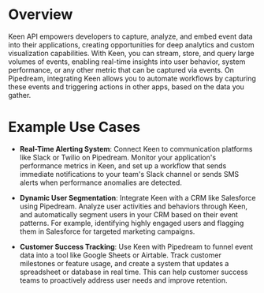 # Overview

Keen API empowers developers to capture, analyze, and embed event data into their applications, creating opportunities for deep analytics and custom visualization capabilities. With Keen, you can stream, store, and query large volumes of events, enabling real-time insights into user behavior, system performance, or any other metric that can be captured via events. On Pipedream, integrating Keen allows you to automate workflows by capturing these events and triggering actions in other apps, based on the data you gather.

# Example Use Cases

- **Real-Time Alerting System**: Connect Keen to communication platforms like Slack or Twilio on Pipedream. Monitor your application's performance metrics in Keen, and set up a workflow that sends immediate notifications to your team's Slack channel or sends SMS alerts when performance anomalies are detected.

- **Dynamic User Segmentation**: Integrate Keen with a CRM like Salesforce using Pipedream. Analyze user activities and behaviors through Keen, and automatically segment users in your CRM based on their event patterns. For example, identifying highly engaged users and flagging them in Salesforce for targeted marketing campaigns.

- **Customer Success Tracking**: Use Keen with Pipedream to funnel event data into a tool like Google Sheets or Airtable. Track customer milestones or feature usage, and create a system that updates a spreadsheet or database in real time. This can help customer success teams to proactively address user needs and improve retention.

